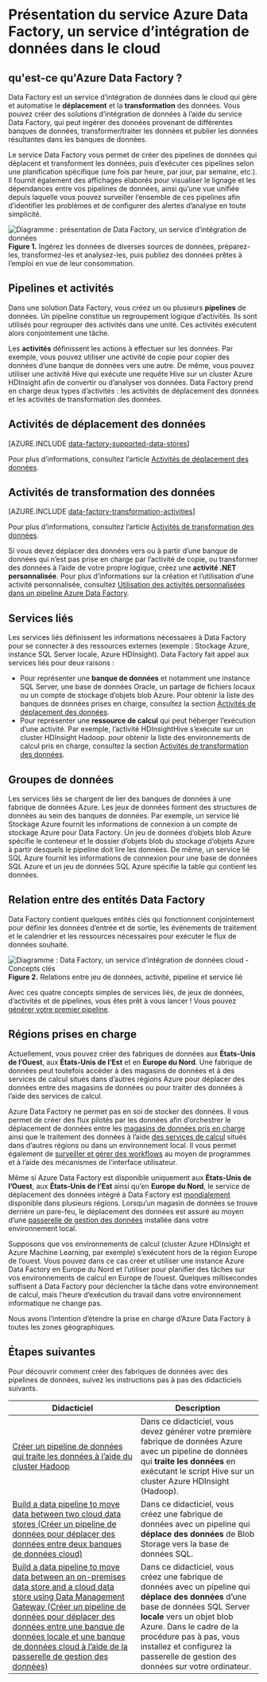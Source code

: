 <properties 
	pageTitle="Présentation de Data Factory, un service d’intégration de données | Microsoft Azure" 
	description="Découvrez Azure Data Factory : un service d’intégration de données cloud qui gère et automatise le déplacement et la transformation des données." 
	keywords="intégration de données, intégration de données cloud, description d’azure data factory"
	services="data-factory" 
	documentationCenter="" 
	authors="spelluru" 
	manager="jhubbard" 
	editor="monicar"/>

<tags 
	ms.service="data-factory" 
	ms.workload="data-services" 
	ms.tgt_pltfrm="na" 
	ms.devlang="na" 
	ms.topic="get-started-article" 
	ms.date="09/22/2016" 
	ms.author="spelluru"/>

# Présentation du service Azure Data Factory, un service d’intégration de données dans le cloud

## qu'est-ce qu'Azure Data Factory ? 
Data Factory est un service d’intégration de données dans le cloud qui gère et automatise le **déplacement** et la **transformation** des données. Vous pouvez créer des solutions d’intégration de données à l’aide du service Data Factory, qui peut ingérer des données provenant de différentes banques de données, transformer/traiter les données et publier les données résultantes dans les banques de données.

Le service Data Factory vous permet de créer des pipelines de données qui déplacent et transforment les données, puis d’exécuter ces pipelines selon une planification spécifique (une fois par heure, par jour, par semaine, etc.). Il fournit également des affichages élaborés pour visualiser le lignage et les dépendances entre vos pipelines de données, ainsi qu’une vue unifiée depuis laquelle vous pouvez surveiller l’ensemble de ces pipelines afin d’identifier les problèmes et de configurer des alertes d’analyse en toute simplicité.

![Diagramme : présentation de Data Factory, un service d’intégration de données](./media/data-factory-introduction/what-is-azure-data-factory.png) **Figure 1.** Ingérez les données de diverses sources de données, préparez-les, transformez-les et analysez-les, puis publiez des données prêtes à l’emploi en vue de leur consommation.

## Pipelines et activités
Dans une solution Data Factory, vous créez un ou plusieurs **pipelines** de données. Un pipeline constitue un regroupement logique d’activités. Ils sont utilisés pour regrouper des activités dans une unité. Ces activités exécutent alors conjointement une tâche.

Les **activités** définissent les actions à effectuer sur les données. Par exemple, vous pouvez utiliser une activité de copie pour copier des données d’une banque de données vers une autre. De même, vous pouvez utiliser une activité Hive qui exécute une requête Hive sur un cluster Azure HDInsight afin de convertir ou d’analyser vos données. Data Factory prend en charge deux types d’activités : les activités de déplacement des données et les activités de transformation des données.
  
## Activités de déplacement des données 
[AZURE.INCLUDE [data-factory-supported-data-stores](../../includes/data-factory-supported-data-stores.md)]

Pour plus d’informations, consultez l’article [Activités de déplacement des données](data-factory-data-movement-activities.md).

## Activités de transformation des données
[AZURE.INCLUDE [data-factory-transformation-activities](../../includes/data-factory-transformation-activities.md)]

Pour plus d’informations, consultez l’article [Activités de transformation des données](data-factory-data-transformation-activities.md).

Si vous devez déplacer des données vers ou à partir d’une banque de données qui n’est pas prise en charge par l’activité de copie, ou transformer des données à l’aide de votre propre logique, créez une **activité .NET personnalisée**. Pour plus d’informations sur la création et l’utilisation d’une activité personnalisée, consultez [Utilisation des activités personnalisées dans un pipeline Azure Data Factory](data-factory-use-custom-activities.md).

## Services liés
Les services liés définissent les informations nécessaires à Data Factory pour se connecter à des ressources externes (exemple : Stockage Azure, instance SQL Server locale, Azure HDInsight). Data Factory fait appel aux services liés pour deux raisons :

- Pour représenter une **banque de données** et notamment une instance SQL Server, une base de données Oracle, un partage de fichiers locaux ou un compte de stockage d’objets blob Azure. Pour obtenir la liste des banques de données prises en charge, consultez la section [Activités de déplacement des données](data-factory-data-movement-activities.md).
- Pour représenter une **ressource de calcul** qui peut héberger l’exécution d’une activité. Par exemple, l’activité HDInsightHive s’exécute sur un cluster HDInsight Hadoop. pour obtenir la liste des environnements de calcul pris en charge, consultez la section [Activités de transformation des données](data-factory-data-transformation-activities.md).

## Groupes de données 
Les services liés se chargent de lier des banques de données à une fabrique de données Azure. Les jeux de données forment des structures de données au sein des banques de données. Par exemple, un service lié Stockage Azure fournit les informations de connexion à un compte de stockage Azure pour Data Factory. Un jeu de données d’objets blob Azure spécifie le conteneur et le dossier d’objets blob du stockage d’objets Azure à partir desquels le pipeline doit lire les données. De même, un service lié SQL Azure fournit les informations de connexion pour une base de données SQL Azure et un jeu de données SQL Azure spécifie la table qui contient les données.

## Relation entre des entités Data Factory
Data Factory contient quelques entités clés qui fonctionnent conjointement pour définir les données d’entrée et de sortie, les événements de traitement et le calendrier et les ressources nécessaires pour exécuter le flux de données souhaité.

![Diagramme : Data Factory, un service d’intégration de données cloud - Concepts clés](./media/data-factory-introduction/data-integration-service-key-concepts.png) **Figure 2.** Relations entre jeu de données, activité, pipeline et service lié

Avec ces quatre concepts simples de services liés, de jeux de données, d’activités et de pipelines, vous êtes prêt à vous lancer ! Vous pouvez [générer votre premier pipeline](data-factory-build-your-first-pipeline.md).

## Régions prises en charge
Actuellement, vous pouvez créer des fabriques de données aux **États-Unis de l’Ouest**, aux **États-Unis de l’Est** et en **Europe du Nord**. Une fabrique de données peut toutefois accéder à des magasins de données et à des services de calcul situés dans d’autres régions Azure pour déplacer des données entre des magasins de données ou pour traiter des données à l’aide des services de calcul.

Azure Data Factory ne permet pas en soi de stocker des données. Il vous permet de créer des flux pilotés par les données afin d’orchestrer le déplacement de données entre les [magasins de données pris en charge ](data-factory-data-movement-activities.md#supported-data-stores) ainsi que le traitement des données à l’aide [des services de calcul](data-factory-compute-linked-services.md) situés dans d’autres régions ou dans un environnement local. Il vous permet également de [surveiller et gérer des workflows](data-factory-monitor-manage-pipelines.md) au moyen de programmes et à l’aide des mécanismes de l’interface utilisateur.

Même si Azure Data Factory est disponible uniquement aux **États-Unis de l’Ouest**, aux **États-Unis de l’Est** ainsi qu’en **Europe du Nord**, le service de déplacement des données intégré à Data Factory est [mondialement](data-factory-data-movement-activities.md#global) disponible dans plusieurs régions. Lorsqu’un magasin de données se trouve derrière un pare-feu, le déplacement des données est assuré au moyen d’une [passerelle de gestion des données](data-factory-move-data-between-onprem-and-cloud.md) installée dans votre environnement local.

Supposons que vos environnements de calcul (cluster Azure HDInsight et Azure Machine Learning, par exemple) s’exécutent hors de la région Europe de l’ouest. Vous pouvez dans ce cas créer et utiliser une instance Azure Data Factory en Europe du Nord et l’utiliser pour planifier des tâches sur vos environnements de calcul en Europe de l’ouest. Quelques millisecondes suffisent à Data Factory pour déclencher la tâche dans votre environnement de calcul, mais l’heure d’exécution du travail dans votre environnement informatique ne change pas.

Nous avons l’intention d’étendre la prise en charge d’Azure Data Factory à toutes les zones géographiques.
  
## Étapes suivantes
Pour découvrir comment créer des fabriques de données avec des pipelines de données, suivez les instructions pas à pas des didacticiels suivants.

Didacticiel | Description
-------- | -----------
[Créer un pipeline de données qui traite les données à l’aide du cluster Hadoop](data-factory-build-your-first-pipeline.md) | Dans ce didacticiel, vous devez générer votre première fabrique de données Azure avec un pipeline de données qui **traite les données** en exécutant le script Hive sur un cluster Azure HDInsight (Hadoop). |
[Build a data pipeline to move data between two cloud data stores (Créer un pipeline de données pour déplacer des données entre deux banques de données cloud)](data-factory-copy-data-from-azure-blob-storage-to-sql-database.md) | Dans ce didacticiel, vous créez une fabrique de données avec un pipeline qui **déplace des données** de Blob Storage vers la base de données SQL.
[Build a data pipeline to move data between an on-premises data store and a cloud data store using Data Management Gateway (Créer un pipeline de données pour déplacer des données entre une banque de données locale et une banque de données cloud à l’aide de la passerelle de gestion des données)](data-factory-move-data-between-onprem-and-cloud.md) | Dans ce didacticiel, vous créez une fabrique de données avec un pipeline qui **déplace des données** d’une base de données SQL Server **locale** vers un objet blob Azure. Dans le cadre de la procédure pas à pas, vous installez et configurez la passerelle de gestion des données sur votre ordinateur. 

<!---HONumber=AcomDC_0928_2016-->